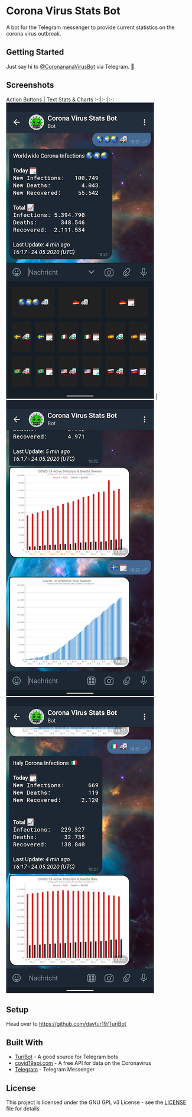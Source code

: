 # Corona Virus Stats Bot

A bot for the Telegram messenger to provide current statistics on the corona virus outbreak.


## Getting Started

Just say hi to [@CoronananaVirusBot](https://t.me/CoronananaVirusBot) via Telegram. 👋


## Screenshots

Action Buttons | Text Stats & Charts
:-:|:-:|:-:
[![Screenshot](screenshots/screenshot1.png)](https://t.me/CoronananaVirusBot)  |  [![Screenshot](screenshots/screenshot2.png)](https://t.me/CoronananaVirusBot)[![Screenshot](screenshots/screenshot3.png)](https://t.me/CoronananaVirusBot)


## Setup

Head over to https://github.com/davtur19/TuriBot


## Built With

* [TuriBot](https://github.com/davtur19/TuriBot) - A good source for Telegram bots
* [covid19api.com](https://covid19api.com/) - A free API for data on the Coronavirus
* [Telegram](https://telegram.org/) - Telegram Messenger


## License

This project is licensed under the GNU GPL v3 License - see the [LICENSE](LICENSE) file for details
